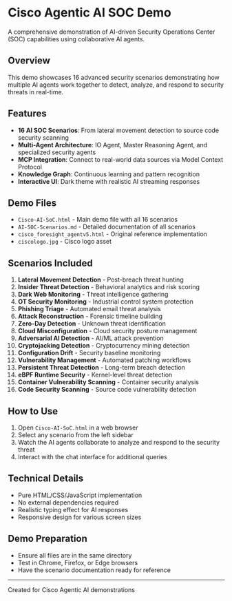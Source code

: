 # Cisco Agentic AI SOC Demo

A comprehensive demonstration of AI-driven Security Operations Center (SOC) capabilities using collaborative AI agents.

## Overview

This demo showcases 16 advanced security scenarios demonstrating how multiple AI agents work together to detect, analyze, and respond to security threats in real-time.

## Features

- **16 AI SOC Scenarios**: From lateral movement detection to source code security scanning
- **Multi-Agent Architecture**: IO Agent, Master Reasoning Agent, and specialized security agents
- **MCP Integration**: Connect to real-world data sources via Model Context Protocol
- **Knowledge Graph**: Continuous learning and pattern recognition
- **Interactive UI**: Dark theme with realistic AI streaming responses

## Demo Files

- `Cisco-AI-SoC.html` - Main demo file with all 16 scenarios
- `AI-SOC-Scenarios.md` - Detailed documentation of all scenarios
- `cisco_foresight_agentv5.html` - Original reference implementation
- `ciscologo.jpg` - Cisco logo asset

## Scenarios Included

1. **Lateral Movement Detection** - Post-breach threat hunting
2. **Insider Threat Detection** - Behavioral analytics and risk scoring
3. **Dark Web Monitoring** - Threat intelligence gathering
4. **OT Security Monitoring** - Industrial control system protection
5. **Phishing Triage** - Automated email threat analysis
6. **Attack Reconstruction** - Forensic timeline building
7. **Zero-Day Detection** - Unknown threat identification
8. **Cloud Misconfiguration** - Cloud security posture management
9. **Adversarial AI Detection** - AI/ML attack prevention
10. **Cryptojacking Detection** - Cryptocurrency mining detection
11. **Configuration Drift** - Security baseline monitoring
12. **Vulnerability Management** - Automated patching workflows
13. **Persistent Threat Detection** - Long-term breach detection
14. **eBPF Runtime Security** - Kernel-level threat detection
15. **Container Vulnerability Scanning** - Container security analysis
16. **Code Security Scanning** - Source code vulnerability detection

## How to Use

1. Open `Cisco-AI-SoC.html` in a web browser
2. Select any scenario from the left sidebar
3. Watch the AI agents collaborate to analyze and respond to the security threat
4. Interact with the chat interface for additional queries

## Technical Details

- Pure HTML/CSS/JavaScript implementation
- No external dependencies required
- Realistic typing effect for AI responses
- Responsive design for various screen sizes

## Demo Preparation

- Ensure all files are in the same directory
- Test in Chrome, Firefox, or Edge browsers
- Have the scenario documentation ready for reference

---

Created for Cisco Agentic AI demonstrations